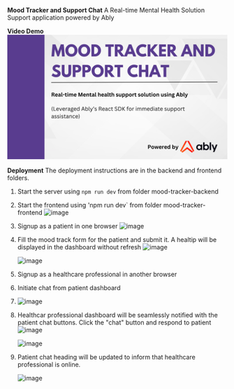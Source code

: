 **Mood Tracker and Support Chat**
A Real-time Mental Health Solution Support application powered by Ably

**Video Demo**
[![Mood Tracker and Support Chat](https://github.com/ssamarasam/mood-tracker-support-chat/blob/eb3f01e9a16189931333752faf31fafdd346702f/demo/Mood%20Tracker%20and%20Support%20Chat%20-%20thumbnail.png)](https://www.youtube.com/watch?v=qH_oN4gGq14 "Mood Tracker and Support Chat")


**Deployment**
The deployment instructions are in the backend and frontend folders.

1. Start the server using `npm run dev` from folder mood-tracker-backend
2. Start the frontend using 'npm run dev` from folder mood-tracker-frontend
   ![image](https://github.com/ssamarasam/mood-tracker-support-chat/assets/126193325/244e32c6-cc78-40d9-a99b-ae9f96349d25)

4. Signup as a patient in one browser
   ![image](https://github.com/ssamarasam/mood-tracker-support-chat/assets/126193325/78468866-65e2-4b6c-8ac1-766772b2a809)

5. Fill the mood track form for the patient and submit it. A healtip will be displayed in the dashboard without refresh
   ![image](https://github.com/ssamarasam/mood-tracker-support-chat/assets/126193325/b31efd2d-287f-4364-940c-994017732782)

   ![image](https://github.com/ssamarasam/mood-tracker-support-chat/assets/126193325/de32d06c-09e4-40e5-9142-befb19c1640a)

7. Signup as a healthcare professional in another browser
8. Initiate chat from patient dashboard
9. ![image](https://github.com/ssamarasam/mood-tracker-support-chat/assets/126193325/ef20d62f-444e-4cb2-b66d-92a3e7197568)

10. Healthcar professional dashboard will be seamlessly notified with the patient chat buttons. Click the "chat" button and respond to patient
    ![image](https://github.com/ssamarasam/mood-tracker-support-chat/assets/126193325/6fb969c8-bc7d-4837-ace5-e5bc8b5a6fd7)

    ![image](https://github.com/ssamarasam/mood-tracker-support-chat/assets/126193325/9ba9bc21-6ccb-46ed-8883-0b2b50f0a510)

12. Patient chat heading will be updated to inform that healthcare professional is online.

    ![image](https://github.com/ssamarasam/mood-tracker-support-chat/assets/126193325/f253dd25-88e8-4295-896d-dddc22862e4f)
